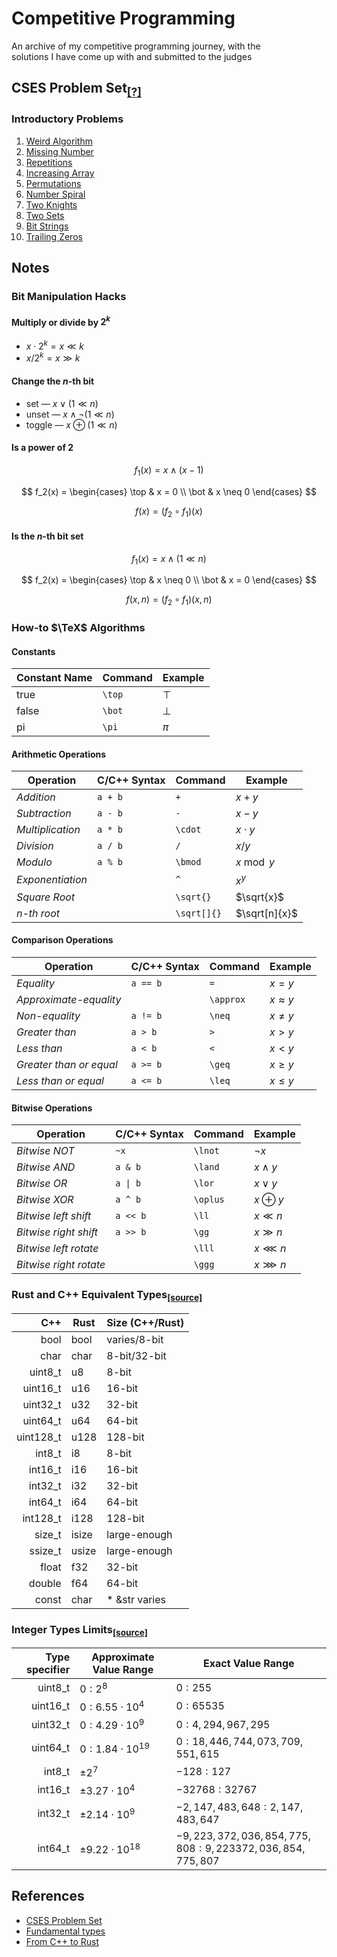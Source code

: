 # Competitive Programming

An archive of my competitive programming journey, with the\
solutions I have come up with and submitted to the judges

## CSES Problem Set<sub>[[?]](https://cses.fi/problemset/list/)</sub>

### Introductory Problems

01. [Weird Algorithm](/cses-problem-set/01-introductory-problems/01-weird-algorithm/)
02. [Missing Number](/cses-problem-set/01-introductory-problems/02-missing-number/)
03. [Repetitions](/cses-problem-set/01-introductory-problems/03-repetitions/)
04. [Increasing Array](/cses-problem-set/01-introductory-problems/04-increasing-array/)
05. [Permutations](/cses-problem-set/01-introductory-problems/05-permutations/)
06. [Number Spiral](/cses-problem-set/01-introductory-problems/06-number-spiral/)
07. [Two Knights](/cses-problem-set/01-introductory-problems/07-two-knights/)
08. [Two Sets](/cses-problem-set/01-introductory-problems/08-two-sets/)
09. [Bit Strings](/cses-problem-set/01-introductory-problems/09-bit-strings/)
10. [Trailing Zeros](/cses-problem-set/01-introductory-problems/10-trailing-zeros/)

## Notes

### Bit Manipulation Hacks

#### Multiply or divide by $2^k$

- $x \cdot 2^k = x \ll k$
- $x / 2^k = x \gg k$

#### Change the $n$-th bit

- set — $x \lor (1 \ll n)$
- unset — $x \land \lnot(1 \ll n)$
- toggle — $x \oplus (1 \ll n)$

#### Is a power of $2$

$$f_1(x) = x \land (x - 1)$$

$$
f_2(x) =
\begin{cases}
  \top & x = 0 \\
  \bot & x \neq 0
\end{cases}
$$

$$f(x) = (f_2 \circ f_1)(x)$$

#### Is the $n$-th bit set

$$f_1(x) = x \land (1 \ll n)$$

$$
f_2(x) =
\begin{cases}
\top & x \neq 0 \\
\bot & x = 0
\end{cases}
$$

$$f(x, n) = (f_2 \circ f_1)(x, n)$$

### How-to $\TeX$ Algorithms

#### Constants

| Constant Name  | Command | Example |
|----------------|---------|---------|
| true           | `\top`  | $\top$  |
| false          | `\bot`  | $\bot$  |
| pi             | `\pi`   | $\pi$   |

#### Arithmetic Operations

| Operation        | C/C++ Syntax    | Command     | Example       |
|------------------|-----------------|-------------|---------------|
| *Addition*       | `a + b`         | `+`         | $x + y$       |
| *Subtraction*    | `a - b`         | `-`         | $x - y$       |
| *Multiplication* | `a * b`         | `\cdot`     | $x \cdot y$   |
| *Division*       | `a / b`         | `/`         | $x / y$       |
| *Modulo*         | `a % b`         | `\bmod`     | $x \bmod y$   |
| *Exponentiation* |                 | `^`         | $x ^ y$       |
| *Square Root*    |                 | `\sqrt{}`   | $\sqrt{x}$    |
| $n$*-th root*    |                 | `\sqrt[]{}` | $\sqrt[n]{x}$ |

#### Comparison Operations

| Operation               | C/C++ Syntax | Command   | Example       |
|-------------------------|--------------|-----------|---------------|
| *Equality*              | `a == b`     | `=`       | $x = y$       |
| *Approximate-equality*  |              | `\approx` | $x \approx y$ |
| *Non-equality*          | `a != b`     | `\neq`    | $x \neq y$    |
| *Greater than*          | `a > b`      | `>`       | $x > y$       |
| *Less than*             | `a < b`      | `<`       | $x < y$       |
| *Greater than or equal* | `a >= b`     | `\geq`    | $x \geq y$    |
| *Less than or equal*    | `a <= b`     | `\leq`    | $x \leq y$    |

#### Bitwise Operations

| Operation              | C/C++ Syntax | Command  | Example      |
|------------------------|--------------|----------|--------------|
| *Bitwise NOT*          | `~x`         | `\lnot`  | $\lnot x$     |
| *Bitwise AND*          | `a & b`      | `\land`  | $x \land y$  |
| *Bitwise OR*           | `a \| b`     | `\lor`   | $x \lor y$   |
| *Bitwise XOR*          | `a ^ b`      | `\oplus` | $x \oplus y$ |
| *Bitwise left shift*   | `a << b`     | `\ll`    | $x \ll n$    |
| *Bitwise right shift*  | `a >> b`     | `\gg`    | $x \gg n$    |
| *Bitwise left rotate*  |              | `\lll`   | $x \lll n$   |
| *Bitwise right rotate* |              | `\ggg`   | $x \ggg n$   |

### Rust and C++ Equivalent Types<sub>[[source]](https://blog.stratifylabs.dev/device/2023-01-28-From-cpp-to-rust)</sub>

| C++       | Rust  | Size (C++/Rust) |
|----------:|-------|-----------------|
| bool      | bool  | varies/8-bit    |
| char      | char  | 8-bit/32-bit    |
| uint8_t   | u8    | 8-bit           |
| uint16_t  | u16   | 16-bit          |
| uint32_t  | u32   | 32-bit          |
| uint64_t  | u64   | 64-bit          |
| uint128_t | u128  | 128-bit         |
| int8_t    | i8    | 8-bit           |
| int16_t   | i16   | 16-bit          |
| int32_t   | i32   | 32-bit          |
| int64_t   | i64   | 64-bit          |
| int128_t  | i128  | 128-bit         |
| size_t    | isize | large-enough    |
| ssize_t   | usize | large-enough    |
| float     | f32   | 32-bit          |
| double    | f64   | 64-bit          |
| const     | char  | * &str varies   |

### Integer Types Limits<sub>[[source]](https://en.cppreference.com/w/cpp/language/types)</sub>

| Type specifier | Approximate Value Range  | Exact Value Range |
|---------------:|--------------------------|-------------------|
| uint8_t        | $0 : 2^8$                | $0 : 255$         |
| uint16_t       | $0 : 6.55 \cdot 10^4$    | $0 : 65535$       |
| uint32_t       | $0 : 4.29 \cdot 10^9$    | $0 : 4,294,967,295$ |
| uint64_t       | $0 : 1.84 \cdot 10^{19}$ | $0 : 18,446,744,073,709,551,615$ |
| int8_t         | $\pm 2^7$                | $-128 : 127$      |
| int16_t        | $\pm 3.27 \cdot 10^4$    | $-32768 : 32767$  |
| int32_t        | $\pm 2.14 \cdot 10^9$    | $-2,147,483,648 : 2,147,483,647$ |
| int64_t        | $\pm 9.22 \cdot 10^{18}$ | $-9,223,372,036,854,775,808 : 9,223372,036,854,775,807$ |

## References

- [CSES Problem Set](https://cses.fi/problemset/list/)
- [Fundamental types](https://en.cppreference.com/w/cpp/language/types)
- [From C++ to Rust](https://blog.stratifylabs.dev/device/2023-01-28-From-cpp-to-rust)
